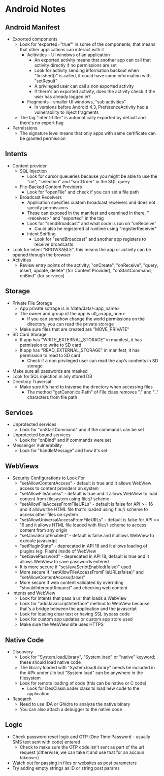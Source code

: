 # Android Notes
## Android Manifest
* Exported components
  * Look for 'exported="true"' in some of the components; that means that other applications can interact with it
    * Acitivities - UI windows of an application
      * An exported activity means that another app can call that activity directly if no permissions are set
      * Look for activity sending information backout when "finished()" is called, it could have some information with "setResult"
      * A privileged user can call a non exported activity
      * If there's an exported activity, does the activity check if the user has already logged in?
    * Fragments - smaller UI windows, "sub activities"
      * In versions before Android 4.3, PreferenceActivity had a vulnerability to inject fragments
  * The tag "intent-filter" is automatically exported by default and there's no export flag
* Permissions
  * The signature level means that only apps with same certificate can be granted permission
## Intents
* Content provider
  * SQL Injection
    * Look for cursor queueries because you might be able to use the "uri", "selection" and "sortOrder" in the SQL query
  * File-Backed Content Providers
    * Look for "openFile" and check if you can set a file path
  * Broadcast Receivers
    * Application specifies custom broadcast receivers and does not specify permissions
    * These can exposed in the manifest and examined in there, "<receiver\>" and "exported" in the tag
    * Look for "sendBroadcast" and what code is run on "onReceive"
      * Could also be registered at runtime using "registerReceiver"
    * Intent Sniffing
      * Look for "sendBroadcast" and another app registers to receive broadcasts
* Look for intent "BROWSABLE", this means the app or activity can be opened through the browser
* Activities
  * Review entry points of the activity; "onCreate", "onReceive", "query, insert, update, delete" (for Content Provider), "onStartCommand, onBind" (for services)
## Storage
* Private File Storage
  * App private sotrage is in /data/data/<app_name>
  * The owner and group of the app is u0_a<app_num>
    * If you can somehow change the world permissions on the directory, you can read the private storage
  * Make sure files that are created are "MOVE_PRIVATE"
* SD Card Storage
  * If app has "WRITE_EXTERNAL_STORAGE" in manifest, it has permission to write to SD card
  * If app has "READ_EXTERNAL_STORAGE" in manifest, it has permission to read to SD card
    * Check if a non privileged user can read the app's contents in SD storage
* Make sure all passwords are masked
* Look for SQL injection in any stored DB
* Directory Traversal
  * Make sure it's hard to traverse the directory when accessing files
    * The method "getCanonicalPath" of File class removes "." and ".." characters from file path
## Services
* Unprotected services
  * Look for "onStartCommand" and if the commands can be set
* Unprotected bound services
  * Look for "onBind" and if commands were set
* Messenger Vulnerability
  * Look for "handleMessage" and how it's set
## WebViews
* Security Configurations to Look For
  * "setAllowContentAccess" - default is true and it allows WebView access to content providers on system
  * "setAllowFileAccess" - default is true and it allows WebView to load content from filesystem using file:// scheme
  * "setAllowFileAccessFromFileURLs" - default is false for API >= 16 and it allows the HTML file that's loaded using file:// scheme to access other files on system
  * "setAllowUniversalAccessFromFileURLs" - default is false for API >= 16 and it allows HTML file loaded with file:// scheme to access content from any origin
  * "setJavaScriptEnabled" - default is false and it allows WebView to execute javascript
  * "setPluginState" - deprecated in API 18 and it allows loading of plugins (eg. Flash) inside of WebView
  * "setSavePassword" - deprecated in API 18, default is true and it allows WebView to save passwords entered
  * It is more secure if "setJavaScriptEnabled(false)" used
  * More secure if "setAllowFileAccessFromFileURLs(false)" and "setAllowContentAccess(false)"
  * More secure if web content validated by overriding "shouldInterceptRequest" and checking web content
* Intents and WebView
  * Look for intents that pass a url that loads a WebView
  * Look for "addJavascriptInterface" method to WebView because that's a bridge between the application and the javascript
  * Look for loading clear text or having SSL bypass code
  * Look for custom app updates or custom app store used
  * Make sure the WebView site uses HTTPS
## Native Code
* Discovery
  * Look for "System.loadLibrary", "System.load" or "native" keyword; these should load native code
  * The library loaded with "System.loadLibrary" needs be included in the APk under /lib but "System.load" can be anywhere in the filesystem
  * Look for remote loading of code (this can be native or C code)
    * Look for DexClassLoader class to load new code to the application
* Research
  * Need to use IDA or Ghidra to analyze the native binary
  * You can also attach a debugger to the native code
## Logic
* Check password reset logic and OTP (One Time Password - usually SMS text sent with code) entered
  * Check to make sure the OTP code isn't sent as part of the url request (otherwise, we can take it and use that for an accoun takeover)
* Watch out for passing in files or websites as post parameters
* Try adding empty strings as ID or string post params

